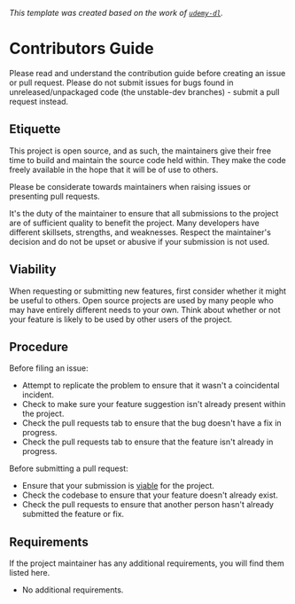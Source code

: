 _This template was created based on the work of [`udemy-dl`](https://github.com/nishad/udemy-dl/blob/master/LICENSE)._

# Contributors Guide

Please read and understand the contribution guide before creating an issue or pull request.  Please do not submit issues for bugs found in unreleased/unpackaged code (the unstable-dev branches) - submit a pull request instead.

## Etiquette

This project is open source, and as such, the maintainers give their free time to build and maintain the source code held within. They make the code freely available in the hope that it will be of use to others.

Please be considerate towards maintainers when raising issues or presenting pull requests.

It's the duty of the maintainer to ensure that all submissions to the project are of sufficient quality to benefit the project. Many developers have different skillsets, strengths, and weaknesses. Respect the maintainer's decision and do not be upset or abusive if your submission is not used.

## Viability

When requesting or submitting new features, first consider whether it might be useful to others. Open source projects are used by many people who may have entirely different needs to your own. Think about whether or not your feature is likely to be used by other users of the project.

## Procedure

Before filing an issue:

- Attempt to replicate the problem to ensure that it wasn't a coincidental incident.
- Check to make sure your feature suggestion isn't already present within the project.
- Check the pull requests tab to ensure that the bug doesn't have a fix in progress.
- Check the pull requests tab to ensure that the feature isn't already in progress.

Before submitting a pull request:

- Ensure that your submission is [viable](#viability) for the project.
- Check the codebase to ensure that your feature doesn't already exist.
- Check the pull requests to ensure that another person hasn't already submitted the feature or fix.

## Requirements

If the project maintainer has any additional requirements, you will find them listed here.

- No additional requirements.
